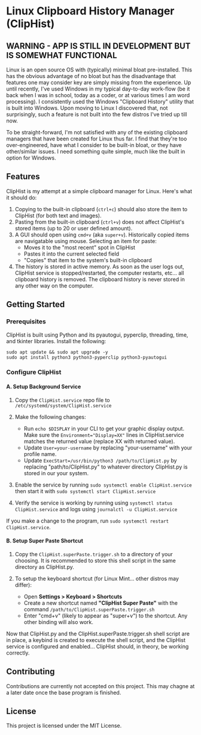 # Linux Clipboard History Manager (ClipHist)

## WARNING - APP IS STILL IN DEVELOPMENT BUT IS SOMEWHAT FUNCTIONAL

Linux is an open source OS with (typically) minimal bloat pre-installed. This has the obvious advantage of no bloat but has the disadvantage that features one may consider key are simply missing from the experience. Up until recently, I've used Windows in my typical day-to-day work-flow (be it back when I was in school, today as a coder, or at various times I am word processing). I consistently used the Windows "Clipboard History" utility that is built into Windows. Upon moving to Linux I discovered that, not surprisingly, such a feature is not built into the few distros I've tried up till now.

To be straight-forward, I'm not satisfied with any of the existing clipboard managers that have been created for Linux thus far. I find that they're too over-engineered, have what I consider to be built-in bloat, or they have other/similar issues. I need something quite simple, much like the built in option for Windows.

## Features

ClipHist is my attempt at a simple clipboard manager for Linux. Here's what it should do:

1. Copying to the built-in clipboard (`ctrl+c`) should also store the item to ClipHist (for both text and images).
2. Pasting from the built-in clipboard (`ctrl+v`) does not affect ClipHist's stored items (up to 20 or user defined amount).
3. A GUI should open using `cmd+v` (aka `super+v`). Historically copied items are navigatable using mouse. Selecting an item for paste:
    - Moves it to the "most recent" spot in ClipHist
    - Pastes it into the current selected field
    - "Copies" that item to the system's built-in clipboard
4. The history is stored in active memory. As soon as the user logs out, ClipHist service is stopped/restarted, the computer restarts, etc... all clipboard history is removed. The clipboard history is never stored in any other way on the computer.

## Getting Started

### Prerequisites

ClipHist is built using Python and its pyautogui, pyperclip, threading, time, and tkinter libraries. Install the following:

```console
sudo apt update && sudo apt upgrade -y
sudo apt install python3 python3-pyperclip python3-pyautogui
```

### Configure ClipHist

#### A. Setup Background Service

1. Copy the `ClipHist.service` repo file to `/etc/systemd/system/ClipHist.service`

2. Make the following changes:

    - Run `echo $DISPLAY` in your CLI to get your graphic display output. Make sure the `Environment="Display=XX"` lines in ClipHist.service matches the returned value (replace XX with returned value).
    - Update `User=your-username` by replacing "your-username" with your profile name.
    - Update `ExecStart=/usr/bin/python3 /path/to/ClipHist.py` by replacing "path/to/ClipHist.py" to whatever directory ClipHist.py is stored in our your system.

3. Enable the service by running `sudo systemctl enable ClipHist.service` then start it with `sudo systemctl start ClipHist.service`
4. Verify the service is working by running using `systemctl status ClipHist.service` and logs using `journalctl -u ClipHist.service`

If you make a change to the program, run `sudo systemctl restart ClipHist.service`.

#### B. Setup Super Paste Shortcut

1. Copy the `ClipHist.superPaste.trigger.sh` to a directory of your choosing. It is recommended to store this shell script in the same directory as ClipHist.py.

2. To setup the keyboard shortcut (for Linux Mint... other distros may differ):

    - Open **Settings > Keyboard > Shortcuts**
    - Create a new shortcut named **"ClipHist Super Paste"** with the command `/path/to/ClipHist.superPaste.trigger.sh`
    - Enter "cmd+v" (likely to appear as "super+v") to the shortcut. Any other binding will also work.

Now that ClipHist.py and the ClipHist.superPaste.trigger.sh shell script are in place, a keybind is created to execute the shell script, and the ClipHist service is configured and enabled... ClipHist should, in theory, be working correctly.

## Contributing

Contributions are currently not accepted on this project. This may chagne at a later date once the base program is finished.

## License

This project is licensed under the MIT License.

